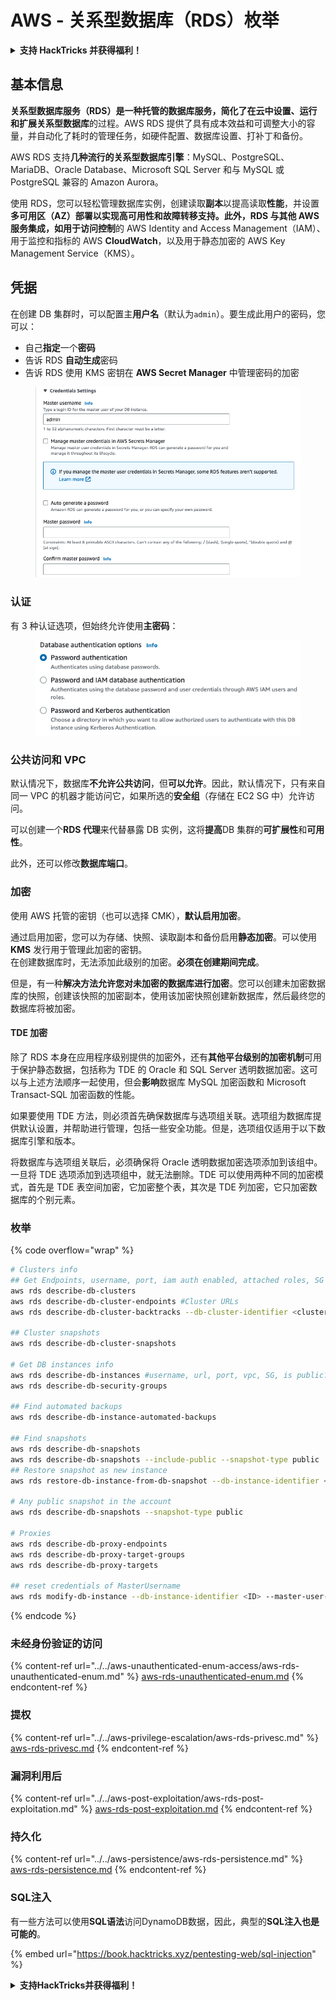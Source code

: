 # AWS - 关系型数据库（RDS）枚举

<details>

<summary><strong>支持 HackTricks 并获得福利！</strong></summary>

* 如果您想在 HackTricks 中看到您的公司广告，或者如果您想访问 PEASS 的最新版本或下载 HackTricks 的 PDF，请查看[**订阅计划**](https://github.com/sponsors/carlospolop)！
* 获取[**官方 PEASS 和 HackTricks 商品**](https://peass.creator-spring.com)
* 发现[**PEASS 家族**](https://opensea.io/collection/the-peass-family)，我们的独家[**NFT**](https://opensea.io/collection/the-peass-family)收藏品
* **加入** 💬 [**Discord 群组**](https://discord.gg/hRep4RUj7f) 或 [**Telegram 群组**](https://t.me/peass) 或 **关注**我的 **Twitter** 🐦 [**@carlospolopm**](https://twitter.com/carlospolopm)**。**
* **通过向** [**HackTricks**](https://github.com/carlospolop/hacktricks) **和** [**HackTricks Cloud**](https://github.com/carlospolop/hacktricks-cloud) **github 仓库提交 PR 来分享您的黑客技巧。**

</details>

## 基本信息

**关系型数据库服务（RDS）**是一种托管的数据库服务，简化了在云中设置、运行和扩展**关系型数据库**的过程。AWS RDS 提供了具有成本效益和可调整大小的容量，并自动化了耗时的管理任务，如硬件配置、数据库设置、打补丁和备份。

AWS RDS 支持**几种流行的关系型数据库引擎**：MySQL、PostgreSQL、MariaDB、Oracle Database、Microsoft SQL Server 和与 MySQL 或 PostgreSQL 兼容的 Amazon Aurora。

使用 RDS，您可以轻松管理数据库实例，创建读取**副本**以提高读取**性能**，并设置**多可用区（AZ）**部署以实现高可用性和故障转移支持。此外，RDS **与其他 AWS 服务集成**，如用于**访问控制**的 AWS Identity and Access Management（IAM）、用于监控和指标的 AWS **CloudWatch**，以及用于静态加密的 AWS Key Management Service（KMS）。

## 凭据

在创建 DB 集群时，可以配置主**用户名**（默认为`admin`）。要生成此用户的密码，您可以：

* 自己**指定**一个**密码**
* 告诉 RDS **自动生成**密码
* 告诉 RDS 使用 KMS 密钥在 **AWS Secret Manager** 中管理密码的加密

<figure><img src="../../../../.gitbook/assets/image (18) (1).png" alt=""><figcaption></figcaption></figure>

### 认证

有 3 种认证选项，但始终允许使用**主密码**：

<figure><img src="../../../../.gitbook/assets/image (19) (2).png" alt=""><figcaption></figcaption></figure>

### 公共访问和 VPC

默认情况下，数据库**不允许公共访问**，但**可以允许**。因此，默认情况下，只有来自同一 VPC 的机器才能访问它，如果所选的**安全组**（存储在 EC2 SG 中）允许访问。

可以创建一个**RDS 代理**来代替暴露 DB 实例，这将**提高**DB 集群的**可扩展性**和**可用性**。

此外，还可以修改**数据库端口**。

### 加密

使用 AWS 托管的密钥（也可以选择 CMK），**默认启用加密**。

通过启用加密，您可以为存储、快照、读取副本和备份启用**静态加密**。可以使用 **KMS** 发行用于管理此加密的密钥。\
在创建数据库时，无法添加此级别的加密。**必须在创建期间完成**。

但是，有一种**解决方法允许您对未加密的数据库进行加密**。您可以创建未加密数据库的快照，创建该快照的加密副本，使用该加密快照创建新数据库，然后最终您的数据库将被加密。

#### TDE 加密

除了 RDS 本身在应用程序级别提供的加密外，还有**其他平台级别的加密机制**可用于保护静态数据，包括称为 TDE 的 Oracle 和 SQL Server 透明数据加密。这可以与上述方法顺序一起使用，但会**影响**数据库 MySQL 加密函数和 Microsoft Transact-SQL 加密函数的性能。

如果要使用 TDE 方法，则必须首先确保数据库与选项组关联。选项组为数据库提供默认设置，并帮助进行管理，包括一些安全功能。但是，选项组仅适用于以下数据库引擎和版本。

将数据库与选项组关联后，必须确保将 Oracle 透明数据加密选项添加到该组中。一旦将 TDE 选项添加到选项组中，就无法删除。TDE 可以使用两种不同的加密模式，首先是 TDE 表空间加密，它加密整个表，其次是 TDE 列加密，它只加密数据库的个别元素。

### 枚举

{% code overflow="wrap" %}
```bash
# Clusters info
## Get Endpoints, username, port, iam auth enabled, attached roles, SG
aws rds describe-db-clusters
aws rds describe-db-cluster-endpoints #Cluster URLs
aws rds describe-db-cluster-backtracks --db-cluster-identifier <cluster-name>

## Cluster snapshots
aws rds describe-db-cluster-snapshots

# Get DB instances info
aws rds describe-db-instances #username, url, port, vpc, SG, is public?
aws rds describe-db-security-groups

## Find automated backups
aws rds describe-db-instance-automated-backups

## Find snapshots
aws rds describe-db-snapshots
aws rds describe-db-snapshots --include-public --snapshot-type public
## Restore snapshot as new instance
aws rds restore-db-instance-from-db-snapshot --db-instance-identifier <ID> --db-snapshot-identifier <ID> --availability-zone us-west-2a

# Any public snapshot in the account
aws rds describe-db-snapshots --snapshot-type public

# Proxies
aws rds describe-db-proxy-endpoints
aws rds describe-db-proxy-target-groups
aws rds describe-db-proxy-targets

## reset credentials of MasterUsername
aws rds modify-db-instance --db-instance-identifier <ID> --master-user-password <NewPassword> --apply-immediately
```
{% endcode %}

### 未经身份验证的访问

{% content-ref url="../../aws-unauthenticated-enum-access/aws-rds-unauthenticated-enum.md" %}
[aws-rds-unauthenticated-enum.md](../../aws-unauthenticated-enum-access/aws-rds-unauthenticated-enum.md)
{% endcontent-ref %}

### 提权

{% content-ref url="../../aws-privilege-escalation/aws-rds-privesc.md" %}
[aws-rds-privesc.md](../../aws-privilege-escalation/aws-rds-privesc.md)
{% endcontent-ref %}

### 漏洞利用后

{% content-ref url="../../aws-post-exploitation/aws-rds-post-exploitation.md" %}
[aws-rds-post-exploitation.md](../../aws-post-exploitation/aws-rds-post-exploitation.md)
{% endcontent-ref %}

### 持久化

{% content-ref url="../../aws-persistence/aws-rds-persistence.md" %}
[aws-rds-persistence.md](../../aws-persistence/aws-rds-persistence.md)
{% endcontent-ref %}

### SQL注入

有一些方法可以使用**SQL语法**访问DynamoDB数据，因此，典型的**SQL注入也是可能的**。

{% embed url="https://book.hacktricks.xyz/pentesting-web/sql-injection" %}

<details>

<summary><strong>支持HackTricks并获得福利！</strong></summary>

* 如果您想在HackTricks中看到您的**公司广告**，或者如果您想访问**PEASS的最新版本或下载PDF格式的HackTricks**，请查看[**订阅计划**](https://github.com/sponsors/carlospolop)！
* 获得[**官方PEASS和HackTricks周边产品**](https://peass.creator-spring.com)
* 发现我们的独家[**NFTs**](https://opensea.io/collection/the-peass-family)收藏品，[**The PEASS Family**](https://opensea.io/collection/the-peass-family)
* **加入** 💬 [**Discord群组**](https://discord.gg/hRep4RUj7f) 或 [**telegram群组**](https://t.me/peass) 或 **关注**我的 **Twitter** 🐦 [**@carlospolopm**](https://twitter.com/carlospolopm)**。**
* **通过向** [**HackTricks**](https://github.com/carlospolop/hacktricks) **和** [**HackTricks Cloud**](https://github.com/carlospolop/hacktricks-cloud) **github仓库提交PR来分享您的黑客技巧。**

</details>
